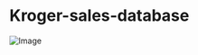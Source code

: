 # Kroger-sales-database
![Image](https://github.com/user-attachments/assets/78cbdac7-f586-46de-8271-771de5b7a383)
